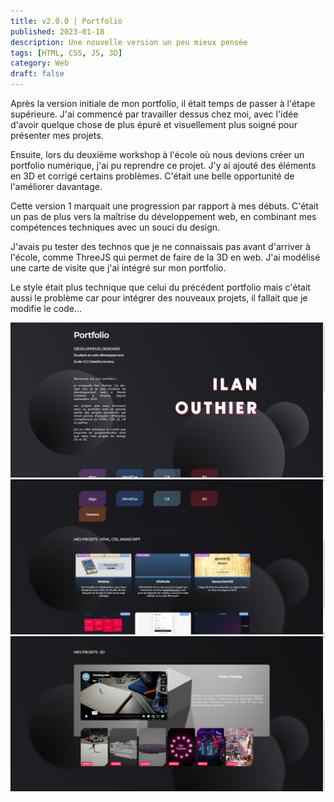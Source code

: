 ```yaml
---
title: v2.0.0 | Portfolio
published: 2023-01-18
description: Une nouvelle version un peu mieux pensée
tags: [HTML, CSS, JS, 3D]
category: Web
draft: false
---
```


<!-- # Portfolio v1 -->

Après la version initiale de mon portfolio, il était temps de passer à l'étape supérieure. J'ai commencé par travailler dessus chez moi, avec l'idée d'avoir quelque chose de plus épuré et visuellement plus soigné pour présenter mes projets.

Ensuite, lors du deuxième workshop à l'école où nous devions créer un portfolio numérique, j'ai pu reprendre ce projet. J'y ai ajouté des éléments en 3D et corrigé certains problèmes. C'était une belle opportunité de l'améliorer davantage.

Cette version 1 marquait une progression par rapport à mes débuts. C'était un pas de plus vers la maîtrise du développement web, en combinant mes compétences techniques avec un souci du design.

J'avais pu tester des technos que je ne connaissais pas avant d'arriver à l'école, comme ThreeJS qui permet de faire de la 3D en web. J'ai modélisé une carte de visite que j'ai intégré sur mon portfolio. 

Le style était plus technique que celui du précédent portfolio mais c'était aussi le problème car pour intégrer des nouveaux projets, il fallait que je modifie le code...

![](main.png)
![](projects.png)
![](projects-2.png)